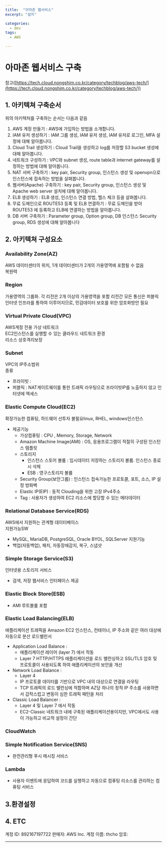```yaml
---
title:  "아마존 웹서비스"
excerpt: "설치"

categories:
  - dev
tags:
  - AWS

---
```

# 아마존 웹서비스 구축
참고([https://tech.cloud.nongshim.co.kr/category/techblog/aws-tech/](https://tech.cloud.nongshim.co.kr/category/techblog/aws-tech/))

## 1. 아키텍쳐 구축순서
위의 아키텍처를 구축하는 순서는 다음과 같음
1. AWS 계정 만들기 : AWS에 가입하는 방법을 소개합니다.
2. IAM 유저 생성하기 : IAM 그룹 생성, IAM 유저 생성, IAM 유저로 로그인, MFA 설정에 대해 알아봅니다.
3. Cloud Trail 생성하기 : Cloud Trail을 생성하고 log를 저장할 S3 bucket 생성에 대해 알아봅니다.
4. 네트워크 구성하기 : VPC와 subnet 생성, route table과 internet gateway를 설정하는 방법에 대해 알아봅니다.
5. NAT 서버 구축하기 : key pair, Security group, 인스턴스 생성 및 openvpn으로 인스턴스에 접속하는 방법을 살펴봅니다.
6. 웹서버(Apache) 구축하기 : key pair, Security group, 인스턴스 생성 및 Apache web server 설치에 대해 알아봅니다.
7. ELB 생성하기 : ELB 생성, 인스턴스 연결 방법, 헬스 체크 등을 살펴봅니다.
8. 무료 도메인으로 ROUTE53 등록 및 ELB 연결하기 : 무료 도메인을 받아 ROUTE53 에 등록하고 ELB에 연결하는 방법을 알아봅니다.
9. DB 서버 구축하기 : Parameter group, Option group, DB 인스턴스 Security group, RDS 생성에 대해 알아봅니다

## 2. 아키텍쳐 구성요소

### Availability Zone(AZ)
AWS 데이터센터의 위치, 1개 데이터센터가 2개의 가용영역에 포함될 수 없음  
복원력

### Region
가용영역의 그룹화. 각 리전은 2개 이상의 가용영역을 포함
리전간 모든 통신은 퍼블릭 인터넷 인프라를 통하여 이루어지므로, 민감데이터 보호를 위한 암호화방안 필요

### Virtual Private Cloud(VPC)
AWS계정 전용 가상 네트워크  
EC2인스턴스를 실행할 수 있는 클라우드 네트워크 환경  
리소스 상호격리보장  

### Subnet
VPC의 IP주소범위  
종류
- 프라이빗	: 
- 퍼블릭	: NAT게이트웨이를 통한 트래픽 라우팅으로 프라이빗IP를 노출하지 않고 인터넷에 액세스
	

### Elastic Compute Cloud(EC2)
확장가능한 컴퓨팅, 하드웨어 선투자 불필요linux, RHEL, windows인스턴스   
- 제공기능
	- 가상컴퓨팅 : CPU , Memory, Storage, Network  
	- Amazon Machine Image(AMI) : OS, 응용프로그램이 적절히 구성된 인스턴스 템플릿  
	- 스토리지  
		- 인스턴스 스토어 볼륨	: 임시데이터 저장하는 스토리지 볼륨. 인스턴스 종료시 삭제  
		- ESB				: 영구스토리지 볼륨  
	- Security Group(보안그룹)	: 인스턴스 접속가능한 프로토콜, 포트, 소스, IP 설정 방화벽  
	- Elastic IP(EIP) 		: 동적 Clouding을 위한 고장 IPv4주소  
	- Tag					: 사용자가 생성하여 EC2 리소스에 할당할 수 있는 메타데이터  

### Relational Database Service(RDS)
AWS에서 지원하는 관계형 데이터베이스  
지원가능SW
- MySQL, MariaDB, PostgreSQL, Oracle BYOL, SQLServer
지원기능
- 백업(자동백업), 패치, 자동장애감지, 복구, 스냅샷

### Simple Storage Service(S3)
인터넷용 스토리지 서비스
- 검색, 저장 웹서비스 인터페이스 제공

### Elastic Block Store(ESB)
- AMI 루트볼륨 포함

### Elastic Load Balancing(ELB)
애플리케이션 트래픽을 Amazon EC2 인스턴스, 컨테이너, IP 주소와 같은 여러 대상에 자동으로 분산
로드밸런서
- Application Load Balance	: 
	- 애플리케이션 레이어 (layer 7) 에서 작동
	- Layer 7 HTTP/HTTPS 애플리케이션을 로드 밸런싱하고 SSL/TLS 암호 및 프로토콜이 사용되도록 하여 애플리케이션의 보안을 개선
- Network Load Balance 		: 
	- Layer 4
	- IP 프로토콜 데이터를 기반으로 VPC 내의 대상으로 연결을 라우팅
	- TCP 트래픽의 로드 밸런싱에 적합하며 AZ당 하나의 정적 IP 주소를 사용하면서 갑작스럽고 변동이 심한 트래픽 패턴을 처리
- Classic Load Balancer		:
	-  Layer 4 및 Layer 7 에서 작동
	-  EC2-Classic 네트워크 내에 구축된 애플리케이션용이지만, VPC에서도 사용이 가능하고 비교적 설정이 간단
	
### CloudWatch


### Simple Notification Service(SNS)
- 완전관리형 푸시 메시징 서비스

### Lambda
- 사용자 이벤트에 응답하여 코드를 실행하고 자동으로 컴퓨팅 리소스를 관리하는 컴퓨팅 서비스

## 3.환경설정


## 4. ETC
계정 ID:
892167197722 
판매자:
AWS Inc. 
계정 이름:
thcho 
암호:
*****

